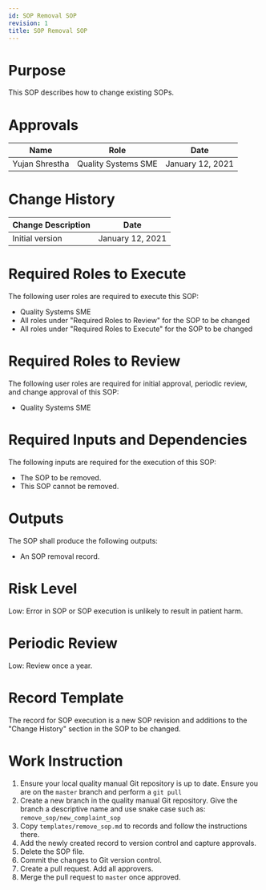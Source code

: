 ```yaml
---
id: SOP Removal SOP
revision: 1
title: SOP Removal SOP
---
```


# Purpose

This SOP describes how to change existing SOPs. 

# Approvals

| Name | Role | Date |
|---|---|---|
| Yujan Shrestha | Quality Systems SME | January 12, 2021

# Change History

| Change Description | Date
| --- | ---
| Initial version | January 12, 2021

# Required Roles to Execute

The following user roles are required to execute this SOP:

- Quality Systems SME
- All roles under "Required Roles to Review" for the SOP to be changed
- All roles under "Required Roles to Execute" for the SOP to be changed

# Required Roles to Review

The following user roles are required for initial approval, periodic review, and change approval of this SOP:

- Quality Systems SME

# Required Inputs and Dependencies

The following inputs are required for the execution of this SOP:

- The SOP to be removed. 
- This SOP cannot be removed.

# Outputs

The SOP shall produce the following outputs:

- An SOP removal record.

# Risk Level

Low: Error in SOP or SOP execution is unlikely to result in patient harm.

# Periodic Review

Low: Review once a year.

# Record Template

The record for SOP execution is a new SOP revision and additions to the "Change History" section
in the SOP to be changed. 

# Work Instruction

1. Ensure your local quality manual Git repository is up to date. Ensure you are on the `master` branch and perform a `git pull`
1. Create a new branch in the quality manual Git repository. 
   Give the branch a descriptive name and use snake case such as: `remove_sop/new_complaint_sop`
1. Copy `templates/remove_sop.md` to records and follow the instructions there.
1. Add the newly created record to version control and capture approvals.
1. Delete the SOP file.
1. Commit the changes to Git version control.
1. Create a pull request. Add all approvers.
1. Merge the pull request to `master` once approved.
